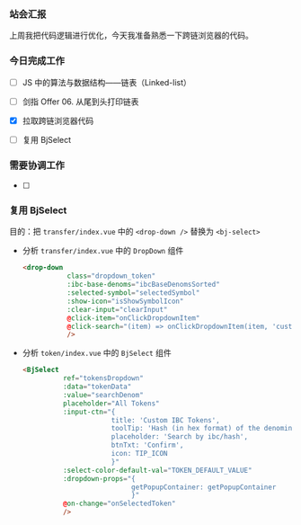 ### 站会汇报

上周我把代码逻辑进行优化，今天我准备熟悉一下跨链浏览器的代码。

### 今日完成工作

- [ ] JS 中的算法与数据结构——链表（Linked-list）
- [ ] 剑指 Offer 06. 从尾到头打印链表
- [x] 拉取跨链浏览器代码
- [ ] 复用 BjSelect


### 需要协调工作

- [ ] 

### 复用 BjSelect 

目的：把 `transfer/index.vue` 中的 `<drop-down />` 替换为 `<bj-select>`

- 分析 `transfer/index.vue` 中的 `DropDown` 组件

  ```html
  <drop-down
             class="dropdown_token"
             :ibc-base-denoms="ibcBaseDenomsSorted"
             :selected-symbol="selectedSymbol"
             :show-icon="isShowSymbolIcon"
             :clear-input="clearInput"
             @click-item="onClickDropdownItem"
             @click-search="(item) => onClickDropdownItem(item, 'customToken')"
             />
  ```

- 分析 `token/index.vue` 中的 `BjSelect` 组件

  ```html
  <BjSelect
            ref="tokensDropdown"
            :data="tokenData"
            :value="searchDenom"
            placeholder="All Tokens"
            :input-ctn="{
                        title: 'Custom IBC Tokens',
                        toolTip: 'Hash (in hex format) of the denomination trace information.',
                        placeholder: 'Search by ibc/hash',
                        btnTxt: 'Confirm',
                        icon: TIP_ICON
                        }"
            :select-color-default-val="TOKEN_DEFAULT_VALUE"
            :dropdown-props="{
                             getPopupContainer: getPopupContainer
                             }"
            @on-change="onSelectedToken"
            />
  ```

  

